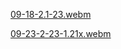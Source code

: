 [09-18-2.1-23.webm](https://github.com/greghab/piletexodus/assets/7407672/124361fb-846f-4b10-a97e-29d5bdee52c8)


[09-23-2-23-1.21x.webm](https://github.com/greghab/piletexodus/assets/7407672/756fb7bc-b420-444d-bad1-0daf19cf4cd1)
